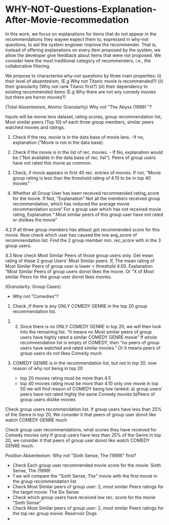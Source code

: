 # WHY-NOT-Questions-Explanation-After-Movie-recommedation

In this work, we focus on explanations for items that do not appear in the recommendations they waywe expect them to, expressed in why-not questions, to aid the system
engineer improve the recommender. That is, instead of offering explanations on every item proposed by the system, we allow the developer give feedback about items that were not proposed. We consider here the most
traditional category of recommenders, i.e., the collaborative filtering.

We propose to characterise why-not questions by three main properties:
(i) their level of absenteeism,  (E.g Why not Titanic movie is recommended?)
(ii) their granularity  (Why not rank Titanic first?)
(iii) their dependency to existing recommended items (E.g Why there are not any comedy movies but there are horror movies?)


(Total Absenteeism, Atomic Granularity)
Why not "The Abyss (1989) "?

Inputs will be movie lens dataset, rating scores, group recommendation list, Most similar peers (Top 10) of each three group members, similar peers watched movies and ratings.

1) Check if the req. movie is in the data base of movie lens.
-If no, explanation (“Movie is not in the data base).

2) Check if the movie is in the list of rec. movies.
       - If No, explanation would be (“Not available in the data base of rec. list").
 Peers of group users have not rated this movie as common.


3) Check, if movie appears in first 40 rec. entries of movies.
           If not, “Movie group rating is less than the threshold rating of 	4.10 to be in top 40 movies”

4) Whether all Group User has been received recommended 	rating_score for the movie.
            If Not, “Explanation” Not all the members received group 	recommendation, which has reduced the average movie 	recommendation score”
           For a group user which has not received movie rating, 
           Explanation “ Most similar peers of this group user have not rated or dislikes the movie”
           
           
4.2 If all three group members has atleast got recommended 	score for this movie. 
Now check which user has caused the low avg_score of recommendation list. 
    Find the 2 group member min. rec_score with in the 3 group users.

4.3 Now check Most Similar Peers of those group users only.
Get mean rating of these 2 group Users' Most Similar peers.
If, The mean rating of Most Similar Peers of group user is lower < threshold 4.00.
Explanation “Most Similar Peers of group users donot likes  the movie.
Or “X of Most similar Peers for the group user donot likes movies.



(Granularity: Group Cases)
 - Why not "Comedies"?
1) Check ,If there is any ONLY COMEDY GENRE in the top 20 group    recommendation list.

2) 2) Since there is no ONLY COMEDY GENRE in top 20, we will then look into the remaining list.
“It means no Most similar peers of group users have highly rated a similar COMEDY GENRE movie”
If whole recommendation list is empty of COMEDY, then “no peers of group users have watched and rated similar movies.”
Or it means peers of group users do not likes Comedy much 

 3) COMEDY GENRE is in the recommendation list, but not in top 20.
now reason of why not being in top 20
     - top 20 movies rating must be more than 4.5
     - top 40 movies rating must be more than 4.10
only one movie in top 50
we will find reason of COMEDY being low ranked. 
      a)  group users' peers have not rated highly the same Comedy 	movies
      b)Peers of group users dislike movies

Check group users recommendation list.
If group users have less than 25% of the Genre in top 20,
We consider it that peers of group user donot like watch COMEDY GENRE much

Check group user recommendations, what scores they have received for Comedy movies only
If group users have less than 25% of the Genre in top 20,
we consider it that peers of group user donot like watch COMEDY GENRE much.



Position Absenteeism:
Why not "Sixth Sense, The (1999)" first?

- Check Each group user recommended movie score for the movie: Sixth Sense, The (1999)
- 1 we will compare the "Sixth Sense, The" movie with the first movie in the group  recommendation list
- Check Most Similar peers of group user: 2, most similar Peers ratings for the target movie: The Six Sense
- Check which group users have received low rec. score for the movie “Sixth Sense”
- Check Most Similar peers of group user: 2, most similar Peers ratings for the top rec group movie: Reservoir Dogs
- 




